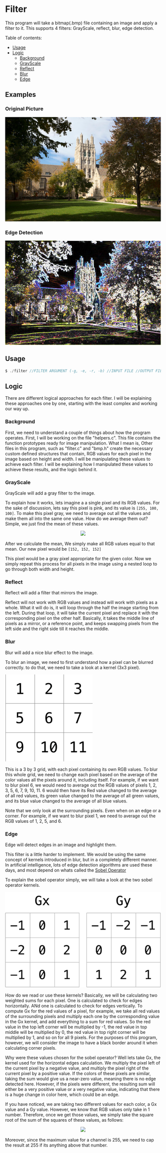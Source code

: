 <!-- omit in toc -->
# Filter

This program will take a bitmap(.bmp) file containing an image and apply a filter to it. This supports 4 filters: GrayScale, reflect, blur, edge detection.

Table of contents:

- [Usage](#usage)
- [Logic](#logic)
  - [Background](#background)
  - [GrayScale](#grayscale)
  - [Reflect](#reflect)
  - [Blur](#blur)
  - [Edge](#edge)

<!-- omit in toc -->
## Examples

<!-- omit in toc -->
### Original Picture

![Courtyard](images/courtyard.bmp)

<!-- omit in toc -->
### Edge Detection

![Courtyard Edge](images/courtyardedge.bmp)

## Usage

```C
$ ./filter //FILTER ARGUMENT (-g, -e, -r, -b) //INPUT FILE //OUTPUT FILE
```

## Logic

There are different logical approaches for each filter. I will be explaining these approaches one by one, starting with the least complex and working our way up.

### Background

First, we need to understand a couple of things about how the program operates. First, I will be working on the file "helpers.c". This file contains the function prototypes ready for image manipulation. What I mean is, Other files in this program, such as "filter.c" and "bmp.h" create the necessary custom defined structures that contain, RGB values for each pixel in the image based on height and width. I will be manipulating these values to achieve each filter. I will be explaining how I manipulated these values to achieve these results, and the logic behind it.

### GrayScale

GrayScale will add a gray filter to the image.

To explain how it works, lets imagine a a single pixel and its RGB values. For the sake of discussion, lets say this pixel is pink, and its value is `[255, 100, 100]`. To make this pixel gray, we need to average out all the values and make them all into the same one value. How do we average them out? Simple, we just find the mean of these values.

<div align="center"><img src="https://render.githubusercontent.com/render/math?math=%5Cfrac%7B255%20%2B%20100%20%2B%20100%7D%7B3%7D%20%3D%20152%0D" width = "250"></div>

After we calculate the mean, We simply make all RGB values equal to that mean. Our new pixel would be `[152, 152, 152]`

This pixel would be a gray pixel appropriate for the given color. Now we simply repeat this process for all pixels in the image using a nested loop to go through both width and height.

### Reflect

Reflect will add a filter that mirrors the image.

Reflect will not work with RGB values and instead will work with pixels as a whole. What it will do is, it will loop through the half the image starting from the left. During that loop, it will take the current pixel and replace it with the corresponding pixel on the other half. Basically, it takes the middle line of pixels as a mirror, or a reference point, and keeps swapping pixels from the left side and the right side till it reaches the middle.

### Blur

Blur will add a nice blur effect to the image.

To blur an image, we need to first understand how a pixel can be blurred correctly. to do that, we need to take a look at a kernel (3x3 pixel).

![Kernel](../../../_Images/Filter/Kernel.png)

This is a 3 by 3 grid, with each pixel containing its own RGB values. To blur this whole grid, we need to change each pixel based on the average of the color values all the pixels around it, including itself. For example, if we want to blur pixel 6, we would need to average out the RGB values of pixels 1, 2, 3, 5, 6, 7, 9, 10, 11. 6 would then have its Red value changed to the average of all red values, its green value changed to the average of all green values, and its blue value changed to the average of all blue values.

Note that we only look at the surrounding pixels. Even when on an edge or a corner. For example, if we want to blur pixel 1, we need to average out the RGB values of 1, 2, 5, and 6.

### Edge

Edge will detect edges in an image and highlight them.

This filter is a little harder to implement. We would be using the same concept of kernels introduced in blur, but in a completely different manner. In artificial intelligence, lots of edge detection algorithms are used these days, and most depend on whats called the [Sobel Operator](https://en.wikipedia.org/wiki/Sobel_operator)

To explain the sobel operator simply, we will take a look at the two sobel operator kernels.

![Sobel Operator](../../../_Images/Filter/sobel.png)

How do we read or use these kernels? Basically, we will be calculating two weighted sums for each pixel. One is calculated to check for edges horizontally. ANd one is calculated to check for edges vertically. To compute Gx for the red values of a pixel, for example, we take all red values of the surrounding pixels and multiply each one by the corresponding value in the Gx kernel, and add everything to a sum for red values. So the red value in the top left corner will be multiplied by -1, the red value in top middle will be multiplied by 0, the red value in top right corner will be multiplied by 1, and so on for all 9 pixels. For the purposes of this program, however, we will consider the image to have a black border around it when calculating corner pixels.

Why were these values chosen for the sobel operator? Well lets take Gx, the kernel used for the horizontal edges calculation. We multiply the pixel left of the current pixel by a negative value, and multiply the pixel right of the current pixel by a positive value. If the colors of these pixels are similar, taking the sum would give us a near-zero value, meaning there is no edge detected here. However, if the pixels were different, the resulting sum will either be a very positive value or a very negative value, indicating that there is a huge change in color here, which could be an edge.

If you have noticed, we are taking two different values for each color, a Gx value and a Gy value. However, we know that RGB values only take in 1 number. Therefore, once we get those values, we simply take the square root of the sum of the squares of these values, as follows:

<div align="center"><img src="https://render.githubusercontent.com/render/math?math=%5Csqrt%7B(Gx)%5E2%2B(Gy)%5E2%7D%0D" width = "250"></div>

Moreover, since the maximum value for a channel is 255, we need to cap the result at 255 if its anything above that number.
